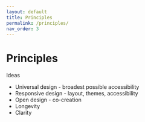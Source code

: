 ```yaml
---
layout: default
title: Principles
permalink: /principles/
nav_order: 3
---
```


# Principles

Ideas

- Universal design - broadest possible accessibility
- Responsive design - layout, themes, accessibility
- Open design - co-creation
- Longevity
- Clarity